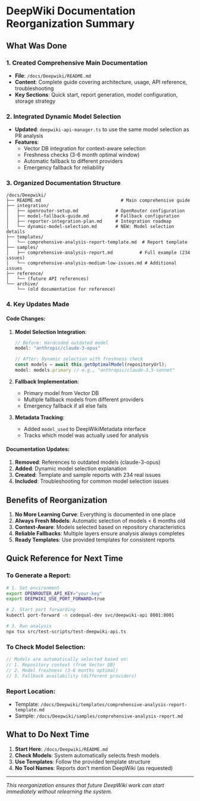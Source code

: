 # DeepWiki Documentation Reorganization Summary

## What Was Done

### 1. Created Comprehensive Main Documentation
- **File**: `/docs/Deepwiki/README.md`
- **Content**: Complete guide covering architecture, usage, API reference, troubleshooting
- **Key Sections**: Quick start, report generation, model configuration, storage strategy

### 2. Integrated Dynamic Model Selection
- **Updated**: `deepwiki-api-manager.ts` to use the same model selection as PR analysis
- **Features**:
  - Vector DB integration for context-aware selection
  - Freshness checks (3-6 month optimal window)
  - Automatic fallback to different providers
  - Emergency fallback for reliability

### 3. Organized Documentation Structure

```
/docs/Deepwiki/
├── README.md                              # Main comprehensive guide
├── integration/
│   ├── openrouter-setup.md              # OpenRouter configuration
│   ├── model-fallback-guide.md          # Fallback configuration
│   ├── reporter-integration-plan.md     # Integration roadmap
│   └── dynamic-model-selection.md       # NEW: Model selection details
├── templates/
│   └── comprehensive-analysis-report-template.md  # Report template
├── samples/
│   ├── comprehensive-analysis-report.md          # Full example (234 issues)
│   └── comprehensive-analysis-medium-low-issues.md # Additional issues
├── reference/
│   └── (future API references)
└── archive/
    └── (old documentation for reference)
```

### 4. Key Updates Made

#### Code Changes:
1. **Model Selection Integration**:
   ```typescript
   // Before: Hardcoded outdated model
   model: "anthropic/claude-3-opus"
   
   // After: Dynamic selection with freshness check
   const models = await this.getOptimalModel(repositoryUrl);
   model: models.primary // e.g., "anthropic/claude-3.5-sonnet"
   ```

2. **Fallback Implementation**:
   - Primary model from Vector DB
   - Multiple fallback models from different providers
   - Emergency fallback if all else fails

3. **Metadata Tracking**:
   - Added `model_used` to DeepWikiMetadata interface
   - Tracks which model was actually used for analysis

#### Documentation Updates:
1. **Removed**: References to outdated models (claude-3-opus)
2. **Added**: Dynamic model selection explanation
3. **Created**: Template and sample reports with 234 real issues
4. **Included**: Troubleshooting for common model selection issues

## Benefits of Reorganization

1. **No More Learning Curve**: Everything is documented in one place
2. **Always Fresh Models**: Automatic selection of models < 6 months old
3. **Context-Aware**: Models selected based on repository characteristics
4. **Reliable Fallbacks**: Multiple layers ensure analysis always completes
5. **Ready Templates**: Use provided templates for consistent reports

## Quick Reference for Next Time

### To Generate a Report:
```bash
# 1. Set environment
export OPENROUTER_API_KEY="your-key"
export DEEPWIKI_USE_PORT_FORWARD=true

# 2. Start port forwarding
kubectl port-forward -n codequal-dev svc/deepwiki-api 8001:8001

# 3. Run analysis
npx tsx src/test-scripts/test-deepwiki-api.ts
```

### To Check Model Selection:
```typescript
// Models are automatically selected based on:
// 1. Repository context (from Vector DB)
// 2. Model freshness (3-6 months optimal)
// 3. Fallback availability (different providers)
```

### Report Location:
- Template: `/docs/Deepwiki/templates/comprehensive-analysis-report-template.md`
- Sample: `/docs/Deepwiki/samples/comprehensive-analysis-report.md`

## What to Do Next Time

1. **Start Here**: `/docs/Deepwiki/README.md`
2. **Check Models**: System automatically selects fresh models
3. **Use Templates**: Follow the provided template structure
4. **No Tool Names**: Reports don't mention DeepWiki (as requested)

---

*This reorganization ensures that future DeepWiki work can start immediately without relearning the system.*